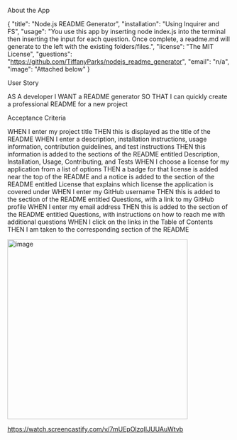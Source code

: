 
About the App

{
	"title": "Node.js README Generator",
	"installation": "Using Inquirer and FS",
	"usage": "You use this app by inserting node index.js into the terminal then inserting the input for each question. Once complete, a readme.md will generate to the left with the existing folders/files.",
	"license": "The MIT License",
	"guestions": "https://github.com/TiffanyParks/nodejs_readme_generator",
	"email": "n/a",
	"image": "Attached below"
}

User Story

AS A developer
I WANT a README generator
SO THAT I can quickly create a professional README for a new project

Acceptance Criteria

WHEN I enter my project title
THEN this is displayed as the title of the README
WHEN I enter a description, installation instructions, usage information, contribution guidelines, and test instructions
THEN this information is added to the sections of the README entitled Description, Installation, Usage, Contributing, and Tests
WHEN I choose a license for my application from a list of options
THEN a badge for that license is added near the top of the README and a notice is added to the section of the README entitled License that explains which license the application is covered under
WHEN I enter my GitHub username
THEN this is added to the section of the README entitled Questions, with a link to my GitHub profile
WHEN I enter my email address
THEN this is added to the section of the README entitled Questions, with instructions on how to reach me with additional questions
WHEN I click on the links in the Table of Contents
THEN I am taken to the corresponding section of the README


<img width="406" alt="image" src="https://user-images.githubusercontent.com/126128634/235743470-d171c7dc-d290-48b0-84f2-1355156ee7ec.png">

https://watch.screencastify.com/v/7mUEpOlzqIlJUUAuWtvb
